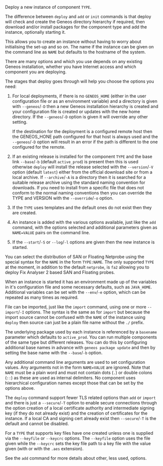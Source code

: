 Deploy a new instance of component `TYPE`.

The difference between `deploy` and `add` or `init` commands is that
deploy will check and create the Geneos directory hierarchy if required,
then download and/or install packages for the component type and add the
instance, optionally starting it.

This allows you to create an instance without having to worry about
initialising the set-up and so on. The name if the instance can be given
on the command line as `NAME` but defaults to the hostname of the system.

There are many options and which you use depends on any existing Geneos
installation, whether you have Internet access and which component you
are deploying.

The stages that deploy goes through will help you choose the options you
need:

1. For local deployments, if there is no `GENEOS_HOME` (either in the
   user configuration file or as an environment variable) and a
   directory is given with `--geneos`/`-D` then a new Geneos
   installation hierarchy is created and your configuration file is
   created or updates with the new home directory. If the
   `--geneos`/`-D` option is given it will override any other setting.

   If the destination for the deployment is a configured remote host
   then the GENEOS_HONE path configured for that host is always used and
   the `--geneos`/`-D` option will result in an error if the path is
   different to the one configured for the remote.

2. If an existing release is installed for the component `TYPE` and the
   base link `--base`/`-b` (default `active_prod`) is present then this
   is used otherwise `deploy` will install the release selected with the
   `--version`/`-V` option (default `latest`) either from the official
   download site or from a local archive. If `--archive`/`-A` is a
   directory then it is searched for a suitable release archive using
   the standard naming convention for downloads. If you need to install
   from a specific file that does not conform to the normal naming
   conventions then you can override the TYPE and VERSION with the
   `--override`/`-o` option.

3. If the `TYPE` uses templates and the default ones do not exist then
   they are created.

4. An instance is added with the various options available, just like
   the `add` command, with the options selected and additional
   parameters given as `NAME=VALUE` pairs on the command line.

5. If the `--start`/`-S` or `--log`/`-l` options are given then the new
   instance is started.

You can select the distribution of SAN or Floating Netprobe using the
special syntax for the `NAME` in the form `TYPE:NAME`. The only
supported `TYPE` at the moment, in addition to the default `netprobe`,
is `fa2` allowing you to deploy Fix Analyser 2 based SAN and Floating
probes.

When an instance is started it has an environment made up of the
variables in it's configuration file and some necessary defaults, such
as `JAVA_HOME`. Additional variables can be set with the `--env`/`-e`
option, which can be repeated as many times as required.

File can be imported, just like the `import` command, using one or more
`--import`/`-I` options. The syntax is the same as for `import` but
because the import source cannot be confused with the `NAME` of the
instance using `deploy` then source can just be a plain file name
without the `./` prefix.

The underlying package used by each instance is referenced by a
`basename` parameter which defaults to `active_prod`. You can run
multiple components of the same type but different releases. You can do
this by configuring additional base names in advance with `geneos
package update` and then by setting the base name with the `--base`/`-b`
option.

Any additional command line arguments are used to set configuration
values. Any arguments not in the form `NAME=VALUE` are ignored. Note
that `NAME` must be a plain word and must not contain dots (`.`) or
double colons (`::`) as these are used as internal delimiters. No
component uses hierarchical configuration names except those that can be
set by the options above.

The `deploy` command support fewer TLS related options than `add` or
`import` and there is just a `--secure`/`-T` option to enable secure
connections through the option creation of a local certificate authority
and intermediate signing key (if they do not already exist) and the
creation of certificates for the instance. If a local CA and signing
cert already exist then `--secure`/`-T` is the default and cannot be
disabled.

For a `TYPE` that supports key files have one created unless one is
supplied via the `--keyfile` or `--keycrc` options. The `--keyfile`
option uses the file given while the `--keycrc` sets the key file path
to a key file with the value given (with or with the `.aes` extension).

See the `add` command for more details about other, less used, options.